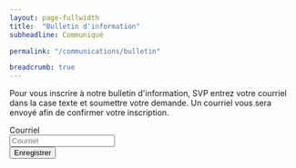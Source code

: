 ```yaml
---
layout: page-fullwidth
title:  "Bulletin d'information"
subheadline: Communiqué

permalink: "/communications/bulletin"

breadcrumb: true
---
```


Pour vous inscrire à notre bulletin d'information, SVP entrez votre courriel dans la case texte et soumettre votre demande. Un courriel vous sera envoyé afin de confirmer votre inscription.

<form class="form-inline" method="post" action="#">
    <div class="form-group">
        <label for="inputEmail" class="col-sm-2 control-label">Courriel</label>
        <div class="col-sm-10">
            <input type="email" class="form-control" name="inputEmail" placeholder="Courriel">
        </div>
    </div>
    <div class="form-group">
        <div>
            <button type="submit" class="btn btn-default" name="register" value="Enregistrer">Enregistrer</button>
        </div>
    </div>
</form>

